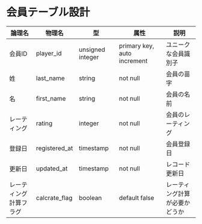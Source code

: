 # 会員テーブル設計

| 論理名       | 物理名      | 型               | 属性                  | 説明                |
|---------------------|--------------------|------------------|-----------------------|---------------------|
| 会員ID              | player_id          | unsigned integer | primary key, auto increment | ユニークな会員識別子 |
| 姓                  | last_name          | string           | not null              | 会員の苗字          |
| 名                  | first_name         | string           | not null              | 会員の名前          |
| レーティング        | rating             | integer          | not null              | 会員のレーティング  |
| 登録日              | registered_at      | timestamp        | not null              | 会員登録日          |
| 更新日              | updated_at         | timestamp        | not null              | レコード更新日      |
| レーティング計算フラグ | calcrate_flag      | boolean          | default false         | レーティング計算が必要かどうか |
